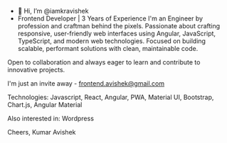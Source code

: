 - 👋 Hi, I’m @iamkravishek
- Frontend Developer | 3 Years of Experience
I'm an Engineer by profession and craftman behind the pixels.
Passionate about crafting responsive, user-friendly web interfaces
using Angular, JavaScript, TypeScript, and modern web technologies.
Focused on building scalable, performant solutions with clean, maintainable code.


Open to collaboration and always eager to learn and contribute to innovative projects.

I'm just an invite away - frontend.avishek@gmail.com


Technologies:
Javascript, React, Angular,  PWA, Material UI, Bootstrap, Chart.js, Angular Material

Also interested in:
 Wordpress

 
Cheers,
Kumar Avishek


<!---
iamkravishek/iamkravishek is a ✨ special ✨ repository because its `README.md` (this file) appears on your GitHub profile.
You can click the Preview link to take a look at your changes.
--->
